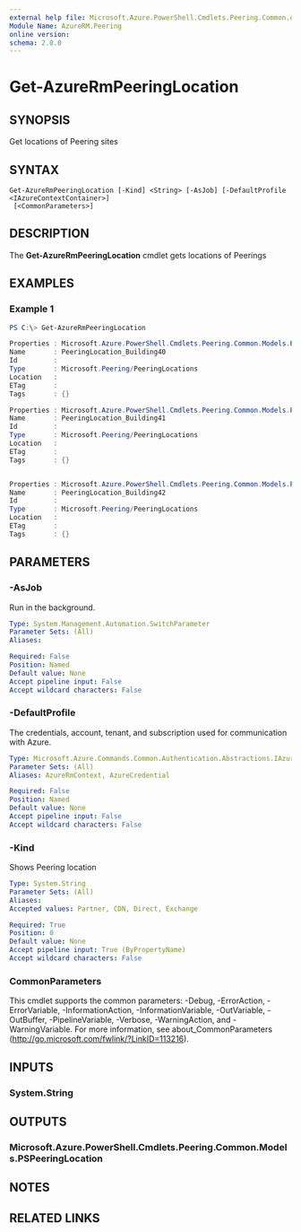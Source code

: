 ```yaml
---
external help file: Microsoft.Azure.PowerShell.Cmdlets.Peering.Common.dll-Help.xml
Module Name: AzureRM.Peering
online version:
schema: 2.0.0
---
```


# Get-AzureRmPeeringLocation

## SYNOPSIS
Get locations of Peering sites 

## SYNTAX

```
Get-AzureRmPeeringLocation [-Kind] <String> [-AsJob] [-DefaultProfile <IAzureContextContainer>]
 [<CommonParameters>]
```

## DESCRIPTION
The **Get-AzureRmPeeringLocation** cmdlet gets locations of Peerings

## EXAMPLES

### Example 1
```powershell
PS C:\> Get-AzureRmPeeringLocation

Properties : Microsoft.Azure.PowerShell.Cmdlets.Peering.Common.Models.PSPeeringLocationProperties
Name       : PeeringLocation_Building40
Id         :
Type       : Microsoft.Peering/PeeringLocations
Location   :
ETag       :
Tags       : {}

Properties : Microsoft.Azure.PowerShell.Cmdlets.Peering.Common.Models.PSPeeringLocationProperties
Name       : PeeringLocation_Building41
Id         :
Type       : Microsoft.Peering/PeeringLocations
Location   :
ETag       :
Tags       : {}


Properties : Microsoft.Azure.PowerShell.Cmdlets.Peering.Common.Models.PSPeeringLocationProperties
Name       : PeeringLocation_Building42
Id         :
Type       : Microsoft.Peering/PeeringLocations
Location   :
ETag       :
Tags       : {}
```

## PARAMETERS

### -AsJob
Run in the background.

```yaml
Type: System.Management.Automation.SwitchParameter
Parameter Sets: (All)
Aliases:

Required: False
Position: Named
Default value: None
Accept pipeline input: False
Accept wildcard characters: False
```

### -DefaultProfile
The credentials, account, tenant, and subscription used for communication with Azure.

```yaml
Type: Microsoft.Azure.Commands.Common.Authentication.Abstractions.IAzureContextContainer
Parameter Sets: (All)
Aliases: AzureRmContext, AzureCredential

Required: False
Position: Named
Default value: None
Accept pipeline input: False
Accept wildcard characters: False
```

### -Kind
Shows Peering location

```yaml
Type: System.String
Parameter Sets: (All)
Aliases:
Accepted values: Partner, CDN, Direct, Exchange

Required: True
Position: 0
Default value: None
Accept pipeline input: True (ByPropertyName)
Accept wildcard characters: False
```

### CommonParameters
This cmdlet supports the common parameters: -Debug, -ErrorAction, -ErrorVariable, -InformationAction, -InformationVariable, -OutVariable, -OutBuffer, -PipelineVariable, -Verbose, -WarningAction, and -WarningVariable. For more information, see about_CommonParameters (http://go.microsoft.com/fwlink/?LinkID=113216).

## INPUTS

### System.String

## OUTPUTS

### Microsoft.Azure.PowerShell.Cmdlets.Peering.Common.Models.PSPeeringLocation

## NOTES

## RELATED LINKS
